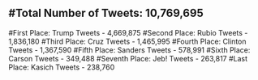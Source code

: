 #Total Number of Tweets: 10,769,695 
---
#First Place: Trump Tweets - 4,669,875
#Second Place: Rubio Tweets - 1,836,180
#Third Place: Cruz Tweets - 1,465,995
#Fourth Place: Clinton Tweets - 1,367,590
#Fifth Place: Sanders Tweets - 578,991
#Sixth Place: Carson Tweets - 349,488
#Seventh Place: Jeb! Tweets - 263,817
#Last Place: Kasich Tweets - 238,760
